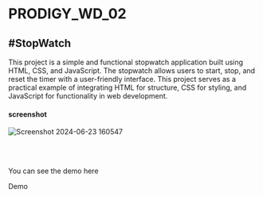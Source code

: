 # PRODIGY_WD_02
#StopWatch
---------------------------
<p>This project is a simple and functional stopwatch application built using HTML, CSS, and JavaScript. The stopwatch allows users to start, stop, and reset the timer with a user-friendly interface. This project serves as a practical example of integrating HTML for structure, CSS for styling, and JavaScript for functionality in web development.</p>
<h4>screenshot</h4>

![Screenshot 2024-06-23 160547](https://github.com/Golla-Rakesh21/PRODIGY_WD_02/assets/164481514/2782dd33-0436-4c3e-9527-fa38a6c1b6a9)

<br>
<br>
<p>You can see the demo here</p><a href="https://golla-rakesh21.github.io/PRODIGY_WD_02/" style="text-decoration:none">Demo</a>
